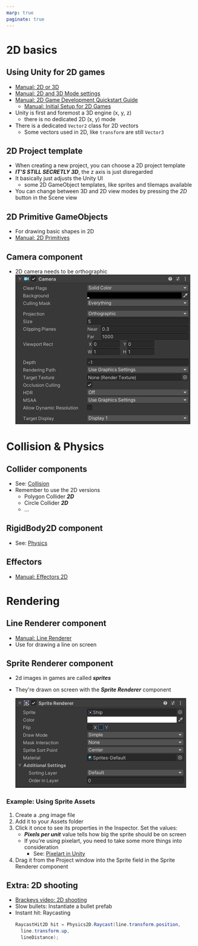 ```yaml
---
marp: true
paginate: true
---
```

<!-- headingDivider: 3 -->
<!-- class: default -->

# 2D basics

## Using Unity for 2D games

* [Manual: 2D or 3D](https://docs.unity3d.com/Manual/2Dor3D.html)
* [Manual: 2D and 3D Mode settings](https://docs.unity3d.com/Manual/2DAnd3DModeSettings.html)
* [Manual: 2D Game Development Quickstart Guide](https://docs.unity3d.com/Manual/Quickstart2D.html)
  * [Manual: Initial Setup for 2D Games](https://docs.unity3d.com/Manual/Quickstart2DSetup.html)
* Unity is first and foremost a 3D engine (x, y, z)
  * there is no dedicated 2D (x, y) mode
* There is a dedicated `Vector2` class for 2D vectors
  * Some vectors used in 2D, like `transform` are still `Vector3`

## 2D Project template

* When creating a new project, you can choose a 2D project template
* ***IT'S STILL SECRETLY 3D***, the z axis is just disregarded
* It basically just adjusts the Unity UI
  * some 2D GameObject templates, like sprites and tilemaps available
* You can change between 3D and 2D view modes by pressing the *2D* button in the Scene view


## 2D Primitive GameObjects

* For drawing basic shapes in 2D
* [Manual: 2D Primitives](https://docs.unity3d.com/Manual/2DPrimitiveObjects.html)


## Camera component

* 2D camera needs to be orthographic
  ![](imgs/camera.png)

# Collision & Physics

## Collider components

* See: [Collision](collision.md)
* Remember to use the 2D versions
  * Polygon Collider ***2D***
  * Circle Collider ***2D***
  * ...

## RigidBody2D component

* See: [Physics](physics.md)

## Effectors

* [Manual: Effectors 2D](https://docs.unity3d.com/Manual/Effectors2D.html)

# Rendering

## Line Renderer component

* [Manual: Line Renderer](https://docs.unity3d.com/Manual/class-LineRenderer.html)
* Use for drawing a line on screen

## Sprite Renderer component

* 2d images in games are called ***sprites***
* They're drawn on screen with the ***Sprite Renderer*** component

	![](imgs/sprite-renderer.png)

### Example: Using Sprite Assets

1) Create a .png image file
2) Add it to your Assets folder
3) Click it once to see its properties in the Inspector. Set the values:
   * ***Pixels per unit*** value tells how big the sprite should be on screen
   * If you're using pixelart, you need to take some more things into consideration
     * See: [Pixelart in Unity](../unity-cookbook/2d-art.md#pixelart-in-unity)
4) Drag it from the Project window into the Sprite field in the Sprite Renderer component


## Extra: 2D shooting
<!-- _backgroundColor: pink -->

* [Brackeys video: 2D shooting](https://www.youtube.com/watch?v=wkKsl1Mfp5M)
* Slow bullets: Instantiate a bullet prefab
* Instant hit: Raycasting
  ```c#
  RaycastHit2D hit = Physics2D.Raycast(line.transform.position,
    line.transform.up,
    lineDistance);
  ```